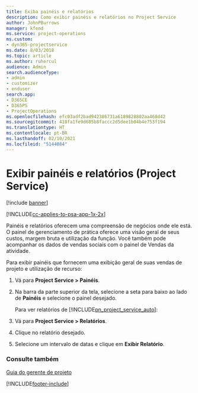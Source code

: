 ```yaml
---
title: Exiba painéis e relatórios
description: Como exibir painéis e relatórios no Project Service
author: JohnPBurrows
manager: kfend
ms.service: project-operations
ms.custom:
- dyn365-projectservice
ms.date: 8/03/2018
ms.topic: article
ms.author: ruhercul
audience: Admin
search.audienceType:
- admin
- customizer
- enduser
search.app:
- D365CE
- D365PS
- ProjectOperations
ms.openlocfilehash: efc03adf2bad942386731a6189828802aa468d42
ms.sourcegitcommit: 418fa1fe9d605b8faccc2d5dee1b04b4e753f194
ms.translationtype: HT
ms.contentlocale: pt-BR
ms.lasthandoff: 02/10/2021
ms.locfileid: "5144084"
---
```

# <a name="view-dashboards-and-reports-project-service"></a>Exibir painéis e relatórios (Project Service)

[!include [banner](../includes/psa-now-project-operations.md)]

[!INCLUDE[cc-applies-to-psa-app-1x-2x](../includes/cc-applies-to-psa-app-1x-2x.md)]

Painéis e relatórios oferecem uma compreensão de negócios onde ele está. O painel de gerenciamento de prática oferece uma visão geral de seus custos, margem bruta e utilização da função. Você também pode acompanhar os dados de vendas sociais com o painel de Vendas da atividade.  
  
 Para exibir painéis que fornecem uma exibição geral de suas vendas de projeto e utilização de recurso:  
  
1. Vá para **Project Service > Painéis**.  
  
2. Na barra da parte superior da tela, selecione a seta para baixo ao lado de **Painéis** e selecione o painel desejado.  
  
   Para ver relatórios de [!INCLUDE[pn_project_service_auto](../includes/pn-project-service-auto.md)]:  
  
3. Vá para **Project Service > Relatórios**.  
  
4. Clique no relatório desejado.  
  
5. Selecione um intervalo de datas e clique em **Exibir Relatório**.  
  
### <a name="see-also"></a>Consulte também  
 [Guia do gerente de projeto](../psa/project-manager-guide.md)


[!INCLUDE[footer-include](../includes/footer-banner.md)]